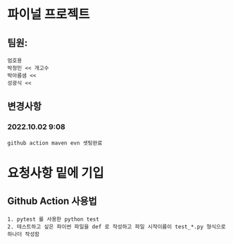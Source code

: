 # 파이널 프로젝트

## 팀원:
	
	엄호용
  	박정민 << 개고수
  	박아름샘 << 
  	성광식 <<


## 변경사항
### 2022.10.02 9:08 
	github action maven evn 셋팅완료

# 요청사항 밑에 기입 

## Github Action 사용법 
	
	1. pytest 를 사용한 python test
	2. 테스트하고 싶은 파이썬 파일을 def 로 작성하고 파일 시작이름이 test_*.py 형식으로 하나더 작성함
